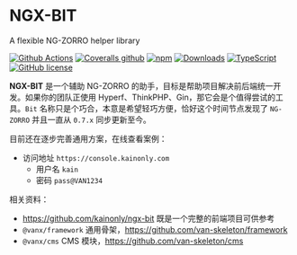 # NGX-BIT

A flexible NG-ZORRO helper library

[![Github Actions](https://img.shields.io/github/workflow/status/kainonly/ngx-bit/bit_test?style=flat-square)](https://github.com/kainonly/ngx-bit/actions)
[![Coveralls github](https://img.shields.io/coveralls/github/kainonly/ngx-bit.svg?style=flat-square)](https://coveralls.io/github/kainonly/ngx-bit)
[![npm](https://img.shields.io/npm/v/ngx-bit.svg?style=flat-square)](https://ngx-bit.kainonly.com)
[![Downloads](https://img.shields.io/npm/dm/ngx-bit.svg?style=flat-square)](https://www.npmjs.com/package/ngx-bit)
[![TypeScript](https://img.shields.io/badge/%3C%2F%3E-TypeScript-blue.svg?style=flat-square)](https://www.typescriptlang.org/)
[![GitHub license](https://img.shields.io/github/license/kainonly/ngx-bit?style=flat-square)](https://raw.githubusercontent.com/kainonly/ngx-bit.js/main/LICENSE)

**NGX-BIT** 是一个辅助 NG-ZORRO 的助手，目标是帮助项目解决前后端统一开发。如果你的团队正使用 Hyperf、ThinkPHP、Gin，那它会是个值得尝试的工具。`Bit` 名称只是个巧合，本意是希望轻巧方便，恰好这个时间节点发现了 `NG-ZORRO` 并且一直从 `0.7.x` 同步更新至今。

目前还在逐步完善通用方案，在线查看案例：

- 访问地址 `https://console.kainonly.com`
  - 用户名 `kain`
  - 密码 `pass@VAN1234`

相关资料：

- https://github.com/kainonly/ngx-bit 既是一个完整的前端项目可供参考
- `@vanx/framework` 通用骨架，https://github.com/van-skeleton/framework
- `@vanx/cms` CMS 模块，https://github.com/van-skeleton/cms
